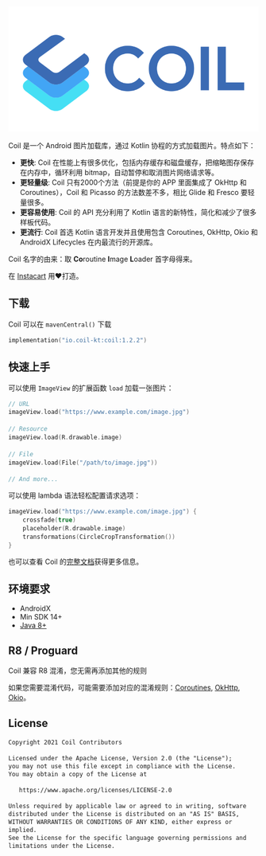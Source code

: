 ![Coil](logo.svg)

Coil 是一个 Android 图片加载库，通过 Kotlin 协程的方式加载图片。特点如下：

- **更快**: Coil 在性能上有很多优化，包括内存缓存和磁盘缓存，把缩略图存保存在内存中，循环利用 bitmap，自动暂停和取消图片网络请求等。
- **更轻量级**: Coil 只有2000个方法（前提是你的 APP 里面集成了 OkHttp 和 Coroutines），Coil 和 Picasso 的方法数差不多，相比 Glide 和 Fresco 要轻量很多。
- **更容易使用**: Coil 的 API 充分利用了 Kotlin 语言的新特性，简化和减少了很多样板代码。
- **更流行**: Coil 首选 Kotlin 语言开发并且使用包含 Coroutines, OkHttp, Okio 和 AndroidX Lifecycles 在内最流行的开源库。

Coil 名字的由来：取 **Co**routine **I**mage **L**oader 首字母得来。

在 [Instacart](https://www.instacart.com) 用❤️打造。

## 下载

Coil 可以在 `mavenCentral()` 下载

```kotlin
implementation("io.coil-kt:coil:1.2.2")
```

## 快速上手

可以使用 `ImageView` 的扩展函数 `load` 加载一张图片：
```kotlin
// URL
imageView.load("https://www.example.com/image.jpg")

// Resource
imageView.load(R.drawable.image)

// File
imageView.load(File("/path/to/image.jpg"))

// And more...
```

可以使用 lambda 语法轻松配置请求选项：

```kotlin
imageView.load("https://www.example.com/image.jpg") {
    crossfade(true)
    placeholder(R.drawable.image)
    transformations(CircleCropTransformation())
}
```

也可以查看 Coil 的[完整文档](https://coil-kt.github.io/coil/getting_started/)获得更多信息。

## 环境要求

- AndroidX
- Min SDK 14+
- [Java 8+](https://coil-kt.github.io/coil/getting_started/#java-8)

## R8 / Proguard

Coil 兼容 R8 混淆，您无需再添加其他的规则

如果您需要混淆代码，可能需要添加对应的混淆规则：[Coroutines](https://github.com/Kotlin/kotlinx.coroutines/blob/master/kotlinx-coroutines-core/jvm/resources/META-INF/proguard/coroutines.pro), [OkHttp](https://github.com/square/okhttp/blob/master/okhttp/src/main/resources/META-INF/proguard/okhttp3.pro), [Okio](https://github.com/square/okio/blob/master/okio/src/jvmMain/resources/META-INF/proguard/okio.pro)。

## License

    Copyright 2021 Coil Contributors

    Licensed under the Apache License, Version 2.0 (the "License");
    you may not use this file except in compliance with the License.
    You may obtain a copy of the License at

       https://www.apache.org/licenses/LICENSE-2.0

    Unless required by applicable law or agreed to in writing, software
    distributed under the License is distributed on an "AS IS" BASIS,
    WITHOUT WARRANTIES OR CONDITIONS OF ANY KIND, either express or implied.
    See the License for the specific language governing permissions and
    limitations under the License.
